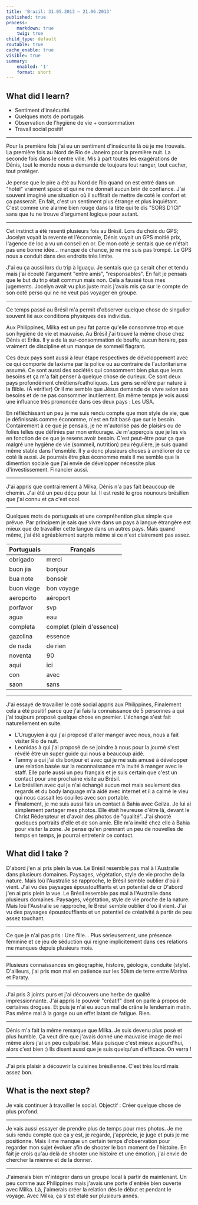 ```yaml
---
title: 'Brazil: 31.05.2013 – 21.06.2013'
published: true
process:
    markdown: true
    twig: true
child_type: default
routable: true
cache_enable: true
visible: true
summary:
    enabled: '1'
    format: short
---
```


## What did I learn?

* Sentiment d'insécurité
* Quelques mots de portugais
* Observation de l'hygiène de vie + consommation
* Travail social positif

---

Pour la première fois j'ai eu un sentiment d'insécurité là où je me trouvais. La première fois au Nord de Rio de Janeiro pour la première nuit. La seconde fois dans le centre ville. Mis à part toutes les exagérations de Dénis, tout le monde nous a demandé de toujours tout ranger, tout cacher, tout protéger.

Je pense que le pire a été au Nord de Rio quand on est entré dans un "hotel" vraiment space et qui ne me donnait aucun brin de confiance. J'ai souvent imaginé une situation où il suffirait de mettre de coté le confort  et ça passerait. En fait, c'est un sentiment plus étrange et plus inquiétant. C'est comme une alarme bien rouge dans la tête qui te dis "SORS D'ICI" sans que tu ne trouve d'argument logique pour autant.

---

Cet instinct a été resenti plusieurs fois au Brésil. Lors du choix du GPS; Jocelyn voyait la revente et l'économie, Dénis voyait un GPS moitié prix, l'agence de loc a vu un conseil en or. De mon coté je sentais que ce n'était pas une bonne idée... manque de chance, je ne me suis pas trompé. Le GPS nous a conduit dans des endroits très limite.

J'ai eu ça aussi lors du trip à Iguaçu. Je sentais que ça serait cher et tendu mais j'ai écouté l'argument "entre amis", "responsables". En fait je pensais que le but du trip était commun mais non. Cela a faussé tous mes jugements. Jocelyn avait vu plus juste mais j'avais mis ça sur le compte de son coté perso qui ne ne veut pas voyager en groupe.

---

Ce temps passé au Brésil m'a permit d'observer quelque chose de singulier souvent lié aux conditions physiques des individus.

Aux Philippines, Milka est un peu fat parce qu'elle consomme trop et que son hygiène de vie et mauvaise. Au Brésil j'ai trouvé la même chose chez Dénis et Erika. Il y a de la sur-consommation de bouffe, aucun horaire, pas vraiment de discipline et un manque de sommeil flagrant.

Ces deux pays sont aussi à leur étape respectives de développement avec ce qui comporte de laxisme par la police ou au contraire de l'autoritarisme assumé. Ce sont aussi des sociétés qui consomment bien plus que leurs besoins et ça m'a fait penser à quelque chose de curieux. Ce sont deux pays profondément chrétiens/catholiques. Les gens se réfère par nature à la Bible. (À vérifier) Or il me semble que Jésus demande de vivre selon ses besoins et de ne pas consommer inutilement. En même temps je vois aussi une influance très prononcée dans ces deux pays : Les USA.

En réfléchissant un peu je me suis rendu compte que mon style de vie, que je définissais comme économme, n'est en fait basé que sur le besoin. Contairement à ce que je pensais, je ne m'autorise pas de plaisirs ou de folies telles que définies par mon entourage. Je m'apperçois que je les vis en fonction de ce que je resens avoir besoin. C'est peut-être pour ça que malgré une hygiène de vie (sommeil, nutrition) peu régulière, je suis quand même stable dans l'ensmble. Il y a donc plusieurs choses à améliorer de ce coté là aussi. Je pourrais être plus économme mais il me semble que la dimention sociale que j'ai envie de développer nécessite plus d'investissement. Financier aussi.

---

J'ai appris que contrairement à Milka, Dénis n'a pas fait beaucoup de chemin. J'ai été un peu déçu pour lui. Il est resté le gros nounours brésilien que j'ai connu et ça c'est cool.

---

Quelques mots de portuguais et une compréhention plus simple que prévue. Par principem je sais que vivre dans un pays à langue étrangère est mieux que de travailler cette langue dans un autres pays. Mais quand même, j'ai été agréablement surpris même si ce n'est clairement pas assez.

| Portuguais | Français |
|---|---|
| obrigado | merci |
| buon jia | bonjour |
| bua note | bonsoir |
| buon viage | bon voyage |
| aeroporto | aéroport |
| porfavor | svp |
| agua | eau |
| completa | complet (plein d'essence) |
| gazolina | essence |
| de nada | de rien |
| noventa | 90 |
| aqui | ici |
| con | avec |
| saon | sans |

---

J'ai essayé de travailler le coté social appris aux Philippines, Finalement cela a été positif parce que j'ai fais la connaissance de 5 personnes a qui j'ai toujours proposé quelque chose en premier. L'échange s'est fait naturellement en suite.

* L'Uruguyien à qui j'ai proposé d'aller manger avec nous, nous a fait visiter Rio de nuit.
* Leonidas à qui j'ai proposé de se joindre à nous pour la journé s'est révélé être un super guide qui nous a beaucoup aidé.
* Tammy a qui j'ai dis bonjour et avec qui je me suis amusé à développer une relation basée sur la reconnaissance m'a invité à manger avec le staff. Elle parle aussi un peu français et je suis certain que c'est un contact pour une prochaine visite au Brésil.
* Le brésilien avec qui je n'ai échangé aucun mot mais seulement des regards et du body language m'a aidé avec internet et il a calmé le vieu qui nous cassait les couilles avec son portable.
* Finalement, je me suis aussi fais un contact à Bahia avec Geilza. Je lui ai simplement partager mes photos. Elle était heureuse d'être là, devant le Christ Rédenpteur et d'avoir des photos de "qualité". J'ai shooté quelques portraits d'elle et de son amie. Elle m'a invité chez elle à Bahia pour visiter la zone. Je pense qu'en prennant un peu de nouvelles de temps en temps, je pourrai entretenir ce contact.

## What did I take ?

D'abord j'en ai pris plein la vue. Le Brésil resemble pas mal à l'Australie dans plusieurs domaines. Paysages, végétation, style de vie proche de la nature. Mais loù l'Australie se rapproche, le Brésil semble oublier d'où il vient. J'ai vu des paysages époustoufflants et un potentiel de cr
D'abord j'en ai pris plein la vue. Le Brésil resemble pas mal à l'Australie dans plusieurs domaines. Paysages, végétation, style de vie proche de la nature. Mais loù l'Australie se rapproche, le Brésil semble oublier d'où il vient. J'ai vu des paysages époustoufflants et un potentiel de créativité à partir de peu assez touchant.

---

Ce que je n'ai pas pris : Une fille... Plus sérieusement, une présence féminine et ce jeu de séduction qui reigne implicitement dans ces relations me manques depuis plusieurs mois.

---

Plusieurs connaissances en géographie, histoire, géologie, conduite (style). D'ailleurs, j'ai pris mon mal en patience sur les 50km de terre entre Marina et Paraty.

---

J'ai pris 3 joints purs et j'ai découvers une herbe de qualité impressionnante. J'ai appris le pouvoir "créatif" dont on parle à propos de certaines drogues. Et puis je n'ai eu aucun mal de crâne le lendemain matin. Pas même mal à la gorge ou un effet latant de fatigue. Rien.

---

Dénis m'a fait la même remarque que Milka. Je suis devenu plus posé et plus humble. Ça veut dire que j'avais donné une mauvaise image de moi même alors j'ai un peu culpabilisé. Mais puisque c'est mieux aujourd'hui, alors c'est bien :) Ils disent aussi que je suis quelqu'un d'efficace. On verra !

---

J'ai pris plaisir à découvrir la cuisines brésilienne. C'est très lourd mais assez bon.

## What is the next step?

Je vais continuer à travailler le social. Objectif : Créer quelque chose de plus profond.

---

Je vais aussi essayer de prendre plus de temps pour mes photos. Je me suis rendu compte que ça y est, je regarde, j'apprécie, je juge et puis je me positionne. Mais il me manque un certain temps d'observation pour regarder mon sujet évoluer afin de shooter le bon moment de l'histoire. En fait je crois qu'au delà de shooter une histoire et une émotion, j'ai envie de chercher la mienne et de la donner.

---


J'aimerais bien m'intégrer dans un groupe local à partir de maintenant. Un peu comme aux Philippines mais j'avais une porte d'entrée bien ouverte avec Milka. Là, j'aimerais créer la relation dès le début et pendant le voyage. Avec Milka, ça s'est étalé sur plusieurs annés.
